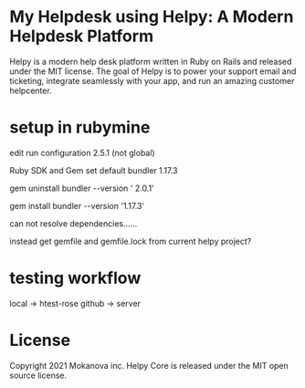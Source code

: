 My Helpdesk using Helpy: A Modern Helpdesk Platform
====================================

Helpy is a modern help desk platform written in Ruby on Rails and released under the MIT license.  The goal of Helpy is to power your support email and ticketing, integrate seamlessly with your app, and run an amazing customer helpcenter.

setup in rubymine
====
edit run configuration 2.5.1 (not global)

Ruby SDK and Gem set default bundler 1.17.3

gem uninstall bundler  --version ' 2.0.1'

gem install bundler --version '1.17.3'

can not resolve dependencies......

instead get gemfile and gemfile.lock from current helpy project?

testing workflow
====
local -> htest-rose github -> server

License
=======
Copyright 2021 Mokanova inc.
Helpy Core is released under the MIT open source license.